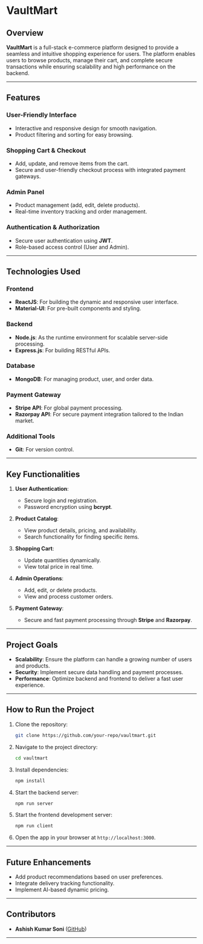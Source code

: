 # **VaultMart**  

## **Overview**  
**VaultMart** is a full-stack e-commerce platform designed to provide a seamless and intuitive shopping experience for users. The platform enables users to browse products, manage their cart, and complete secure transactions while ensuring scalability and high performance on the backend.

---

## **Features**  
### **User-Friendly Interface**  
- Interactive and responsive design for smooth navigation.  
- Product filtering and sorting for easy browsing.  

### **Shopping Cart & Checkout**  
- Add, update, and remove items from the cart.  
- Secure and user-friendly checkout process with integrated payment gateways.  

### **Admin Panel**  
- Product management (add, edit, delete products).  
- Real-time inventory tracking and order management.  

### **Authentication & Authorization**  
- Secure user authentication using **JWT**.  
- Role-based access control (User and Admin).  

---

## **Technologies Used**  
### **Frontend**  
- **ReactJS**: For building the dynamic and responsive user interface.  
- **Material-UI**: For pre-built components and styling.  

### **Backend**  
- **Node.js**: As the runtime environment for scalable server-side processing.  
- **Express.js**: For building RESTful APIs.  

### **Database**  
- **MongoDB**: For managing product, user, and order data.  

### **Payment Gateway**  
- **Stripe API**: For global payment processing.  
- **Razorpay API**: For secure payment integration tailored to the Indian market.  

### **Additional Tools**  
- **Git**: For version control.  

---

## **Key Functionalities**  
1. **User Authentication**:  
   - Secure login and registration.  
   - Password encryption using **bcrypt**.  

2. **Product Catalog**:  
   - View product details, pricing, and availability.  
   - Search functionality for finding specific items.  

3. **Shopping Cart**:  
   - Update quantities dynamically.  
   - View total price in real time.  

4. **Admin Operations**:  
   - Add, edit, or delete products.  
   - View and process customer orders.  

5. **Payment Gateway**:  
   - Secure and fast payment processing through **Stripe** and **Razorpay**.  

---

## **Project Goals**  
- **Scalability**: Ensure the platform can handle a growing number of users and products.  
- **Security**: Implement secure data handling and payment processes.  
- **Performance**: Optimize backend and frontend to deliver a fast user experience.  

---

## **How to Run the Project**  
1. Clone the repository:  
   ```bash  
   git clone https://github.com/your-repo/vaultmart.git  
   ```  
2. Navigate to the project directory:  
   ```bash  
   cd vaultmart  
   ```  
3. Install dependencies:  
   ```bash  
   npm install  
   ```  
4. Start the backend server:  
   ```bash  
   npm run server  
   ```  
5. Start the frontend development server:  
   ```bash  
   npm run client  
   ```  
6. Open the app in your browser at `http://localhost:3000`.

---

## **Future Enhancements**  
- Add product recommendations based on user preferences.  
- Integrate delivery tracking functionality.  
- Implement AI-based dynamic pricing.  

---

## **Contributors**  
- **Ashish Kumar Soni** ([GitHub](https://github.com/AKsoni07))  

---  

